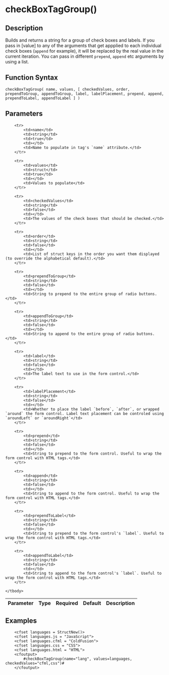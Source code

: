 # checkBoxTagGroup()

## Description
Builds and returns a string for a group of check boxes and labels. If you pass in [value] to any of the arguments that get appplied to each individual check boxes (`append` for example), it will be replaced by the real value in the current iteration. You can pass in different `prepend`, `append` etc arguments by using a list.

## Function Syntax
	checkBoxTagGroup( name, values, [ checkedValues, order, prependToGroup, appendToGroup, label, labelPlacement, prepend, append, prependToLabel, appendToLabel ] )


## Parameters
<table>
	<thead>
		<tr>
			<th>Parameter</th>
			<th>Type</th>
			<th>Required</th>
			<th>Default</th>
			<th>Description</th>
		</tr>
	</thead>
	<tbody>
		
		<tr>
			<td>name</td>
			<td>string</td>
			<td>true</td>
			<td></td>
			<td>Name to populate in tag's `name` attribute.</td>
		</tr>
		
		<tr>
			<td>values</td>
			<td>struct</td>
			<td>true</td>
			<td></td>
			<td>Values to populate</td>
		</tr>
		
		<tr>
			<td>checkedValues</td>
			<td>string</td>
			<td>false</td>
			<td></td>
			<td>The values of the check boxes that should be checked.</td>
		</tr>
		
		<tr>
			<td>order</td>
			<td>string</td>
			<td>false</td>
			<td></td>
			<td>List of struct keys in the order you want them displayed (to override the alphabetical default).</td>
		</tr>
		
		<tr>
			<td>prependToGroup</td>
			<td>string</td>
			<td>false</td>
			<td></td>
			<td>String to prepend to the entire group of radio buttons.</td>
		</tr>
		
		<tr>
			<td>appendToGroup</td>
			<td>string</td>
			<td>false</td>
			<td></td>
			<td>String to append to the entire group of radio buttons.</td>
		</tr>
		
		<tr>
			<td>label</td>
			<td>string</td>
			<td>false</td>
			<td></td>
			<td>The label text to use in the form control.</td>
		</tr>
		
		<tr>
			<td>labelPlacement</td>
			<td>string</td>
			<td>false</td>
			<td></td>
			<td>Whether to place the label `before`, `after`, or wrapped `around` the form control. Label text placement can be controled using `aroundLeft` or `aroundRight`</td>
		</tr>
		
		<tr>
			<td>prepend</td>
			<td>string</td>
			<td>false</td>
			<td></td>
			<td>String to prepend to the form control. Useful to wrap the form control with HTML tags.</td>
		</tr>
		
		<tr>
			<td>append</td>
			<td>string</td>
			<td>false</td>
			<td></td>
			<td>String to append to the form control. Useful to wrap the form control with HTML tags.</td>
		</tr>
		
		<tr>
			<td>prependToLabel</td>
			<td>string</td>
			<td>false</td>
			<td></td>
			<td>String to prepend to the form control's `label`. Useful to wrap the form control with HTML tags.</td>
		</tr>
		
		<tr>
			<td>appendToLabel</td>
			<td>string</td>
			<td>false</td>
			<td></td>
			<td>String to append to the form control's `label`. Useful to wrap the form control with HTML tags.</td>
		</tr>
		
	</tbody>
</table>


## Examples
	
		<cfset languages = StructNew()>
		<cfset languages.js = "JavaScript">
		<cfset languages.cfml = "ColdFusion">
		<cfset languages.css = "CSS">
		<cfset languages.html = "HTML">
		<cfoutput>
			#checkBoxTagGroup(name="lang", values=languages, checkedValues="cfml,css")#
		</cfoutput>
